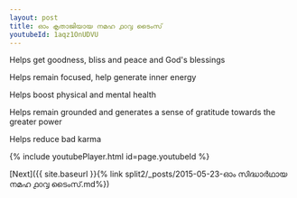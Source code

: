```yaml
---
layout: post
title: ഓം കൃതാജിയായ നമഹ ൧൦൮ ടൈംസ്
youtubeId: 1aqz1OnUDVU
---
```

 
 
Helps get goodness, bliss and peace and God's blessings
 
Helps remain focused, help generate inner energy 
 
Helps boost physical and mental health 
 
Helps remain grounded and generates a sense of gratitude towards the greater power 
 
Helps reduce bad karma
 
 
 
 


{% include youtubePlayer.html id=page.youtubeId %}
 
[Next]({{ site.baseurl }}{% link  split2/_posts/2015-05-23-ഓം സിദ്ധാർഥായ നമഹ ൧൦൮ ടൈംസ്.md%})
 

